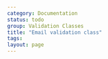 ```yaml
---
category: Documentation
status: todo
group: Validation Classes
title: "Email validation class"
tags: 
layout: page
---
```


